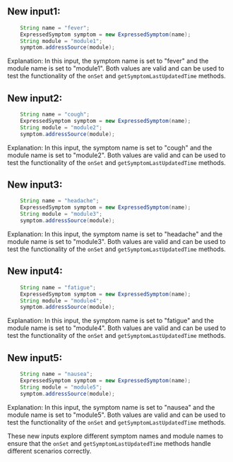 ## New input1:
```java
    String name = "fever";
    ExpressedSymptom symptom = new ExpressedSymptom(name);
    String module = "module1";
    symptom.addressSource(module);
```
Explanation: In this input, the symptom name is set to "fever" and the module name is set to "module1". Both values are valid and can be used to test the functionality of the `onSet` and `getSymptomLastUpdatedTime` methods.

## New input2:
```java
    String name = "cough";
    ExpressedSymptom symptom = new ExpressedSymptom(name);
    String module = "module2";
    symptom.addressSource(module);
```
Explanation: In this input, the symptom name is set to "cough" and the module name is set to "module2". Both values are valid and can be used to test the functionality of the `onSet` and `getSymptomLastUpdatedTime` methods.

## New input3:
```java
    String name = "headache";
    ExpressedSymptom symptom = new ExpressedSymptom(name);
    String module = "module3";
    symptom.addressSource(module);
```
Explanation: In this input, the symptom name is set to "headache" and the module name is set to "module3". Both values are valid and can be used to test the functionality of the `onSet` and `getSymptomLastUpdatedTime` methods.

## New input4:
```java
    String name = "fatigue";
    ExpressedSymptom symptom = new ExpressedSymptom(name);
    String module = "module4";
    symptom.addressSource(module);
```
Explanation: In this input, the symptom name is set to "fatigue" and the module name is set to "module4". Both values are valid and can be used to test the functionality of the `onSet` and `getSymptomLastUpdatedTime` methods.

## New input5:
```java
    String name = "nausea";
    ExpressedSymptom symptom = new ExpressedSymptom(name);
    String module = "module5";
    symptom.addressSource(module);
```
Explanation: In this input, the symptom name is set to "nausea" and the module name is set to "module5". Both values are valid and can be used to test the functionality of the `onSet` and `getSymptomLastUpdatedTime` methods.

These new inputs explore different symptom names and module names to ensure that the `onSet` and `getSymptomLastUpdatedTime` methods handle different scenarios correctly.